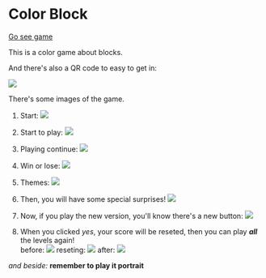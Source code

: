 # Color Block
[Go see game](https://yufeixian.github.io/Color_Block/)

This is a color game about blocks.

And there's also a QR code to easy to get in:


![](https://yufeixian.github.io/Color_Block/img/QRCode.png)


There's some images of the game.

1. Start:
  ![](https://yufeixian.github.io/Color_Block/img/start.png)

2. Start to play:
  ![](https://yufeixian.github.io/Color_Block/img/playStart.png)

3. Playing continue:
  ![](https://yufeixian.github.io/Color_Block/img/playContinue.png)

4. Win or lose:
  ![](https://yufeixian.github.io/Color_Block/img/playFinished.png)

5. Themes:
  ![](https://yufeixian.github.io/Color_Block/img/freeTheme.png)

6. Then, you will have some special surprises!
  ![](https://yufeixian.github.io/Color_Block/img/specialTheme.jpg)

7. Now, if you play the new version, you'll know there's a new button:
  ![](https://yufeixian.github.io/Color_Block/img/btnReset.jpg)

8. When you clicked *yes*, your score will be reseted, then you can play ***all*** the levels again!<br />
  before:
  ![](https://yufeixian.github.io/Color_Block/img/playContinue.png)
  reseting:
  ![](https://yufeixian.github.io/Color_Block/img/onReset.png)
  after:
  ![](https://yufeixian.github.io/Color_Block/img/playStart.png)<br />

*and beside:* **remember to play it portrait**

